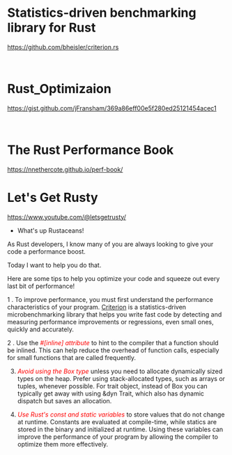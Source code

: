 # Statistics-driven benchmarking library for Rust

https://github.com/bheisler/criterion.rs

<br>

# Rust_Optimizaion

https://gist.github.com/jFransham/369a86eff00e5f280ed25121454acec1

<br>

# The Rust Performance Book

https://nnethercote.github.io/perf-book/

# Let's Get Rusty

https://www.youtube.com/@letsgetrusty/

- What's up Rustaceans!

As Rust developers, I know many of you are always looking to give your code a performance boost.

Today I want to help you do that.

Here are some tips to help you optimize your code and squeeze out every last bit of performance!

1 . To improve performance, you must first understand the performance characteristics of your program. <a href="https://github.com/bheisler/criterion.rs">Criterion</a> is a statistics-driven microbenchmarking library that helps you write fast code by detecting and measuring performance improvements or regressions, even small ones, quickly and accurately.

2 . Use the <em style="color:red">#[inline] attribute</em> to hint to the compiler that a function should be inlined. This can help reduce the overhead of function calls, especially for small functions that are called frequently.

3. <em style="color:red">Avoid using the Box type</em> unless you need to allocate dynamically sized types on the heap. Prefer using stack-allocated types, such as arrays or tuples, whenever possible. For trait object, instead of Box you can typically get away with using &dyn Trait, which also has dynamic dispatch but saves an allocation.

4. <em style="color:red">Use Rust's const and static variables</em> to store values that do not change at runtime. Constants are evaluated at compile-time, while statics are stored in the binary and initialized at runtime. Using these variables can improve the performance of your program by allowing the compiler to optimize them more effectively.
